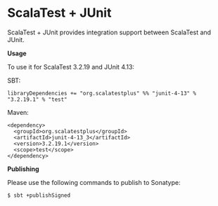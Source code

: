 # ScalaTest + JUnit
ScalaTest + JUnit provides integration support between ScalaTest and JUnit.

**Usage**

To use it for ScalaTest 3.2.19 and JUnit 4.13: 

SBT: 

```
libraryDependencies += "org.scalatestplus" %% "junit-4-13" % "3.2.19.1" % "test"
```

Maven: 

```
<dependency>
  <groupId>org.scalatestplus</groupId>
  <artifactId>junit-4-13_3</artifactId>
  <version>3.2.19.1</version>
  <scope>test</scope>
</dependency>
```

**Publishing**

Please use the following commands to publish to Sonatype: 

```
$ sbt +publishSigned
```